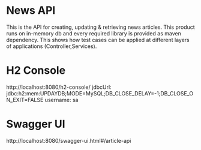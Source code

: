 # News API
This is the API for creating, updating & retrieving news articles. This product runs on in-memory db and every required library is provided as maven dependency. This shows how test cases can be applied at different layers of applications (Controller,Services).


# H2 Console

http://localhost:8080/h2-console/
jdbcUrl: jdbc:h2:mem:UPDAYDB;MODE=MySQL;DB_CLOSE_DELAY=-1;DB_CLOSE_ON_EXIT=FALSE
username: sa

# Swagger UI

http://localhost:8080/swagger-ui.html#/article-api



